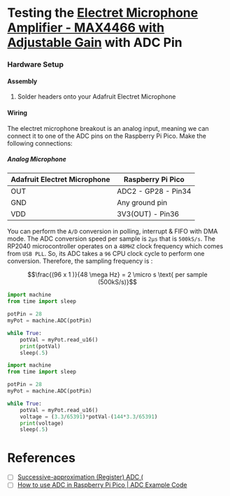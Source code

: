 # Testing the [Electret Microphone Amplifier - MAX4466 with Adjustable Gain](https://www.adafruit.com/product/1063) with ADC Pin


### Hardware Setup

#### Assembly

1. Solder headers onto your Adafruit Electret Microphone

#### Wiring

The electret microphone breakout is an analog input, meaning we can connect it
to one of the ADC pins on the Raspberry Pi Pico. Make the following connections:

##### Analog Microphone

| __Adafruit Electret Microphone__ | __Raspberry Pi Pico__ |
|----------------------------------|-----------------------|
| OUT                              | ADC2 - GP28 - Pin34   |
| GND                              | Any ground pin        |
| VDD                              | 3V3(OUT)    - Pin36   |


You can perform the `A/D` conversion in polling, interrupt & FIFO with DMA mode. The ADC conversion speed per sample is `2μs` that is `500kS/s`. The RP2040 microcontroller operates on a `48MHZ` clock frequency which comes from `USB PLL`. So, its ADC takes a `96` CPU clock cycle to perform one conversion. Therefore, the sampling frequency is :

```math
\frac{(96 x 1 )}{48 \mega Hz} = 2 \micro s \text{ per sample (500kS/s)}
```

```python
import machine
from time import sleep

potPin = 28
myPot = machine.ADC(potPin)

while True:
    potVal = myPot.read_u16()
    print(potVal)
    sleep(.5)
```


```python
import machine
from time import sleep

potPin = 28
myPot = machine.ADC(potPin)

while True:
    potVal = myPot.read_u16()
    voltage = (3.3/65391)*potVal-(144*3.3/65391)
    print(voltage)
    sleep(.5)
```

# References

- [ ] [Successive-approximation (Register) ADC (](https://en.wikipedia.org/wiki/Successive-approximation_ADC)
- [ ] [How to use ADC in Raspberry Pi Pico | ADC Example Code](https://how2electronics.com/how-to-use-adc-in-raspberry-pi-pico-adc-example-code/)
